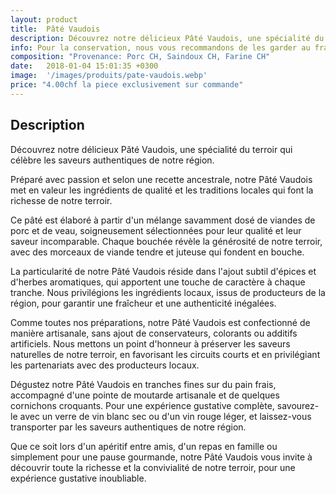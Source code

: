 ```yaml
---
layout: product
title:  Pâté Vaudois
description: Découvrez notre délicieux Pâté Vaudois, une spécialité du terroir qui célèbre les saveurs authentiques de notre région.
info: Pour la conservation, nous vous recommandons de les garder au frais à 4° max.<br/>Après ouverture, elle se conserve environ 5 à 15 jours.
composition: "Provenance: Porc CH, Saindoux CH, Farine CH"
date:   2018-01-04 15:01:35 +0300
image:  '/images/produits/pate-vaudois.webp'
price: "4.00chf la piece exclusivement sur commande"
---
```


## Description

Découvrez notre délicieux Pâté Vaudois, une spécialité du terroir qui célèbre les saveurs authentiques de notre région.

Préparé avec passion et selon une recette ancestrale, notre Pâté Vaudois met en valeur les ingrédients de qualité et les traditions locales qui font la richesse de notre terroir.

Ce pâté est élaboré à partir d'un mélange savamment dosé de viandes de porc et de veau, soigneusement sélectionnées pour leur qualité et leur saveur incomparable. Chaque bouchée révèle la générosité de notre terroir, avec des morceaux de viande tendre et juteuse qui fondent en bouche.

La particularité de notre Pâté Vaudois réside dans l'ajout subtil d'épices et d'herbes aromatiques, qui apportent une touche de caractère à chaque tranche. Nous privilégions les ingrédients locaux, issus de producteurs de la région, pour garantir une fraîcheur et une authenticité inégalées.

Comme toutes nos préparations, notre Pâté Vaudois est confectionné de manière artisanale, sans ajout de conservateurs, colorants ou additifs artificiels. Nous mettons un point d'honneur à préserver les saveurs naturelles de notre terroir, en favorisant les circuits courts et en privilégiant les partenariats avec des producteurs locaux.

Dégustez notre Pâté Vaudois en tranches fines sur du pain frais, accompagné d'une pointe de moutarde artisanale et de quelques cornichons croquants. Pour une expérience gustative complète, savourez-le avec un verre de vin blanc sec ou d'un vin rouge léger, et laissez-vous transporter par les saveurs authentiques de notre région.

Que ce soit lors d'un apéritif entre amis, d'un repas en famille ou simplement pour une pause gourmande, notre Pâté Vaudois vous invite à découvrir toute la richesse et la convivialité de notre terroir, pour une expérience gustative inoubliable.